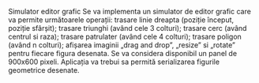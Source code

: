 Simulator editor grafic Se va implementa un simulator de editor grafic care va permite următoarele operații: trasare linie dreapta (poziție început, poziție sfârșit); trasare triunghi (având cele 3 colturi); trasare cerc (având centrul si raza); trasare patrulater (având cele 4 colturi); trasare poligon (având n colturi); afișarea imaginii „drag and drop”, „resize” si „rotate” pentru fiecare figura desenata. Se va considera disponibil un panel de 900x600 pixeli. Aplicația va trebui sa permită serializarea figurile geometrice desenate.
